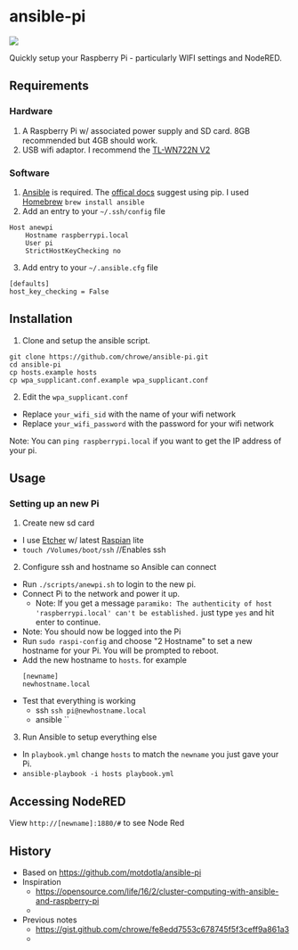 # ansible-pi

![](https://raw.github.com/motdotla/ansible-pi/master/ansible-pi.jpg)

Quickly setup your Raspberry Pi - particularly WIFI settings and NodeRED.

## Requirements

### Hardware
1. A Raspberry Pi w/ associated power supply and SD card. 8GB recommended but 4GB should work.
2. USB wifi adaptor. I recommend the [TL-WN722N V2](http://www.tp-link.com/us/download/TL-WN722N.html)

### Software
1. [Ansible](http://www.ansible.com/) is required. The [offical docs](http://docs.ansible.com/ansible/intro_installation.html#latest-releases-on-mac-osx) suggest using pip. I used [Homebrew](https://brew.sh/) `brew install ansible`
2. Add an entry to your `~/.ssh/config` file
```
Host anewpi
    Hostname raspberrypi.local
    User pi
    StrictHostKeyChecking no
```
3. Add entry to your `~/.ansible.cfg` file
```
[defaults]
host_key_checking = False
```

## Installation

1. Clone and setup the ansible script. 

  ```
  git clone https://github.com/chrowe/ansible-pi.git
  cd ansible-pi
  cp hosts.example hosts
  cp wpa_supplicant.conf.example wpa_supplicant.conf
  ```
  
2. Edit the `wpa_supplicant.conf`
  - Replace `your_wifi_sid` with the name of your wifi network
  - Replace `your_wifi_password` with the password for your wifi network

  
Note: You can `ping raspberrypi.local` if you want to get the IP address of your pi.

## Usage
### Setting up an new Pi
1. Create new sd card
  - I use [Etcher](https://etcher.io/) w/ latest [Raspian](https://www.raspberrypi.org/downloads/raspbian/) lite
  - `touch /Volumes/boot/ssh` //Enables ssh
2. Configure ssh and hostname so Ansible can connect
  - Run `./scripts/anewpi.sh` to login to the new pi.
  - Connect Pi to the network and power it up.
    - Note: If you get a message `paramiko: The authenticity of host 'raspberrypi.local' can't be established.` just type `yes` and hit enter to continue.
  - Note: You should now be logged into the Pi
  - Run `sudo raspi-config` and choose "2 Hostname" to set a new hostname for your Pi. You will be prompted to reboot.
  - Add the new hostname to `hosts`. for example
    ```
    [newname]
    newhostname.local
    ```
  - Test that everything is working
    - ssh `ssh pi@newhostname.local`
    - ansible ``
3. Run Ansible to setup everything else 
  - In `playbook.yml` change `hosts` to match the `newname` you just gave your Pi.
  - `ansible-playbook -i hosts playbook.yml`

## Accessing NodeRED

View `http://[newname]:1880/#` to see Node Red

## History

* Based on https://github.com/motdotla/ansible-pi
* Inspiration
  * https://opensource.com/life/16/2/cluster-computing-with-ansible-and-raspberry-pi
  * 
* Previous notes
  * https://gist.github.com/chrowe/fe8edd7553c678745f5f3ceff9a861a3
  * 


